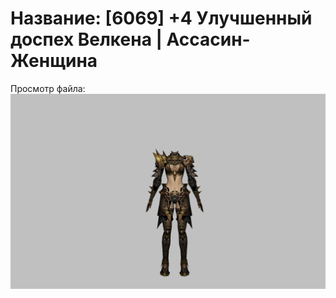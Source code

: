 # Название: [6069] +4 Улучшенный доспех Велкена | Ассасин-Женщина

Просмотр файла:
![p070021.png](p070021.png)
